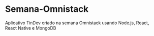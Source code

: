 # Semana-Omnistack

Aplicativo TinDev criado na semana Omnistack usando Node.js, React, React Native e MongoDB
